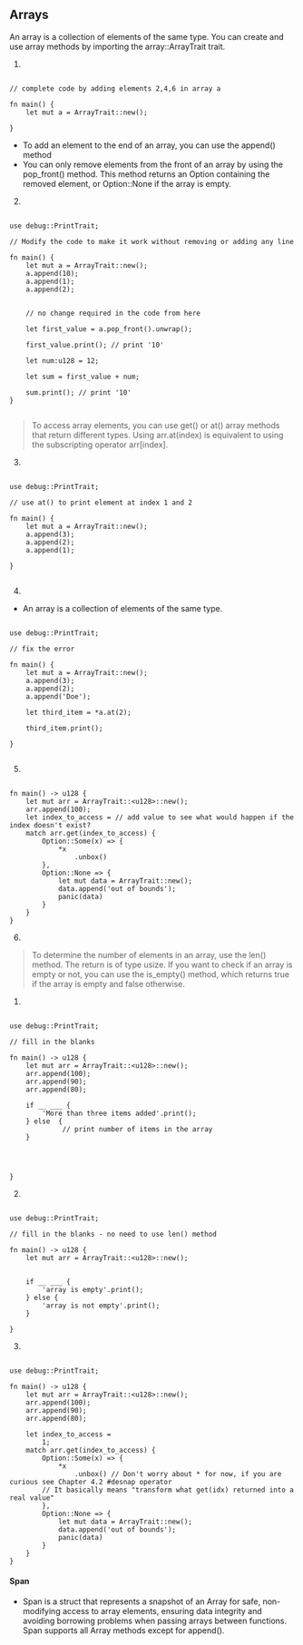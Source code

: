 ## Arrays


An array is a collection of elements of the same type. You can create and use array methods by importing the array::ArrayTrait trait.

1. 


```rust,editable

// complete code by adding elements 2,4,6 in array a

fn main() {
    let mut a = ArrayTrait::new();

}

```

- To add an element to the end of an array, you can use the append() method
- You can only remove elements from the front of an array by using the pop_front() method. This method returns an Option containing the removed element, or Option::None if the array is empty.

2. 

```rust,editable

use debug::PrintTrait;

// Modify the code to make it work without removing or adding any line 

fn main() {
    let mut a = ArrayTrait::new();
    a.append(10);
    a.append(1);
    a.append(2);

    
    // no change required in the code from here

    let first_value = a.pop_front().unwrap();

    first_value.print(); // print '10'

    let num:u128 = 12;

    let sum = first_value + num;

    sum.print(); // print '10'
}


```

>To access array elements, you can use get() or at() array methods that return different types. Using arr.at(index) is equivalent to using the subscripting operator arr[index].

3. 

```rust,editable

use debug::PrintTrait;

// use at() to print element at index 1 and 2

fn main() {
    let mut a = ArrayTrait::new();
    a.append(3);
    a.append(2);
    a.append(1);

}


```

4. 

- An array is a collection of elements of the same type.

```rust,editable

use debug::PrintTrait;

// fix the error

fn main() {
    let mut a = ArrayTrait::new();
    a.append(3);
    a.append(2);
    a.append('Doe');

    let third_item = *a.at(2);

    third_item.print();

}


```

5. 

```rust,editable

fn main() -> u128 {
    let mut arr = ArrayTrait::<u128>::new();
    arr.append(100);
    let index_to_access = // add value to see what would happen if the index doesn't exist?
    match arr.get(index_to_access) {
        Option::Some(x) => {
            *x
                .unbox() 
        },
        Option::None => {
            let mut data = ArrayTrait::new();
            data.append('out of bounds');
            panic(data)
        }
    }
}

```

6. 

>To determine the number of elements in an array, use the len() method. The return is of type usize.
If you want to check if an array is empty or not, you can use the is_empty() method, which returns true if the array is empty and false otherwise.

1. 


```rust,editable

use debug::PrintTrait;

// fill in the blanks

fn main() -> u128 {
    let mut arr = ArrayTrait::<u128>::new();
    arr.append(100);
    arr.append(90);
    arr.append(80);

    if __ ___ {
        'More than three items added'.print();
    } else  {
             // print number of items in the array
    }

   


}

```

2. 

```rust,editable

use debug::PrintTrait;

// fill in the blanks - no need to use len() method

fn main() -> u128 {
    let mut arr = ArrayTrait::<u128>::new();


    if __ ___ {
        'array is empty'.print();
    } else {
        'array is not empty'.print();
    }

}

```

3. 

```rust,editable

use debug::PrintTrait;

fn main() -> u128 {
    let mut arr = ArrayTrait::<u128>::new();
    arr.append(100);
    arr.append(90);
    arr.append(80);

    let index_to_access =
        1; 
    match arr.get(index_to_access) {
        Option::Some(x) => {
            *x
                .unbox() // Don't worry about * for now, if you are curious see Chapter 4.2 #desnap operator
        // It basically means "transform what get(idx) returned into a real value"
        },
        Option::None => {
            let mut data = ArrayTrait::new();
            data.append('out of bounds');
            panic(data)
        }
    }
}

```



#### Span

- Span is a struct that represents a snapshot of an Array for safe, non-modifying access to array elements, ensuring data integrity and avoiding borrowing problems when passing arrays between functions. Span supports all Array methods except for append().